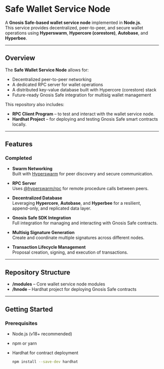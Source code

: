 # Safe Wallet Service Node

A **Gnosis Safe-based wallet service node** implemented in **Node.js**.  
This service provides decentralized, peer-to-peer, and secure wallet operations using **Hyperswarm**, **Hypercore (corestore)**, **Autobase**, and **Hyperbee**.

---

## Overview

The **Safe Wallet Service Node** allows for:

- Decentralized peer-to-peer networking
- A dedicated RPC server for wallet operations
- A distributed key-value database built with Hypercore (corestore) stack
- Future-ready Gnosis Safe integration for multisig wallet management

This repository also includes:

- **RPC Client Program** – to test and interact with the wallet service node.
- **Hardhat Project** – for deploying and testing Gnosis Safe smart contracts locally.

---

## Features

### Completed

- **Swarm Networking**  
  Built with [Hyperswarm](https://github.com/holepunchto/hyperswarm) for peer discovery and secure communication.
  
- **RPC Server**  
  Uses [@hyperswarm/rpc](https://github.com/holepunchto/rpc) for remote procedure calls between peers.

- **Decentralized Database**  
  Leveraging **Hypercore**, **Autobase**, and **Hyperbee** for a resilient, append-only, and replicated data layer.

- **Gnosis Safe SDK Integration**  
  Full integration for managing and interacting with Gnosis Safe contracts.
  
- **Multisig Signature Generation**  
  Create and coordinate multiple signatures across different nodes.

- **Transaction Lifecycle Management**  
  Proposal creation, signing, and execution of transactions.

---

## Repository Structure

- **/modules** – Core wallet service node modules
- **/hnode** – Hardhat project for deploying Gnosis Safe contracts

---

## Getting Started

### Prerequisites

- Node.js (v18+ recommended)
- npm or yarn
- Hardhat for contract deployment  

  ```bash
  npm install --save-dev hardhat
